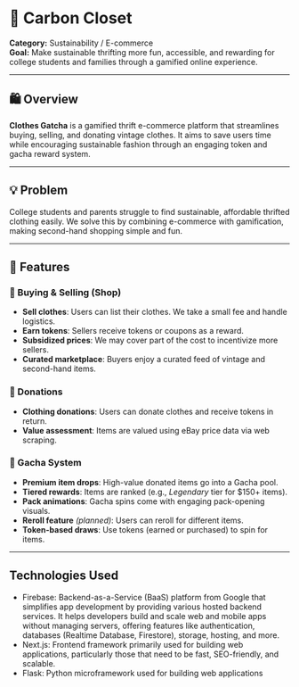 # 👕 Carbon Closet

**Category:** Sustainability / E-commerce  
**Goal:** Make sustainable thrifting more fun, accessible, and rewarding for college students and families through a gamified online experience.

---

## 🛍️ Overview

**Clothes Gatcha** is a gamified thrift e-commerce platform that streamlines buying, selling, and donating vintage clothes. It aims to save users time while encouraging sustainable fashion through an engaging token and gacha reward system.

---

## 💡 Problem

College students and parents struggle to find sustainable, affordable thrifted clothing easily. We solve this by combining e-commerce with gamification, making second-hand shopping simple and fun.

---

## 🔧 Features

### 🛒 Buying & Selling (Shop)

- **Sell clothes**: Users can list their clothes. We take a small fee and handle logistics.
- **Earn tokens**: Sellers receive tokens or coupons as a reward.
- **Subsidized prices**: We may cover part of the cost to incentivize more sellers.
- **Curated marketplace**: Buyers enjoy a curated feed of vintage and second-hand items.

### 🎁 Donations

- **Clothing donations**: Users can donate clothes and receive tokens in return.
- **Value assessment**: Items are valued using eBay price data via web scraping.

### 🎲 Gacha System

- **Premium item drops**: High-value donated items go into a Gacha pool.
- **Tiered rewards**: Items are ranked (e.g., *Legendary* tier for $150+ items).
- **Pack animations**: Gacha spins come with engaging pack-opening visuals.
- **Reroll feature** *(planned)*: Users can reroll for different items.
- **Token-based draws**: Use tokens (earned or purchased) to spin for items.

---
## Technologies Used
- Firebase: Backend-as-a-Service (BaaS) platform from Google that simplifies app development by providing various hosted backend services. It helps developers build and scale web and mobile apps without managing servers, offering features like authentication, databases (Realtime Database, Firestore), storage, hosting, and more.
- Next.js: Frontend framework primarily used for building web applications, particularly those that need to be fast, SEO-friendly, and scalable.
- Flask: Python microframework used for building web applications


